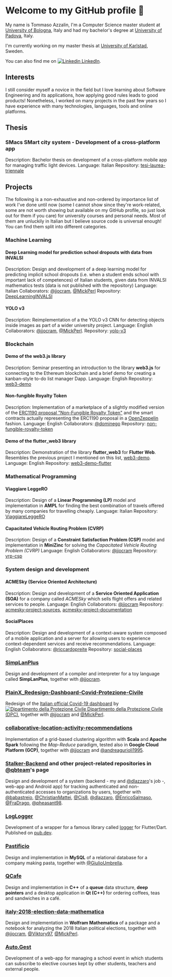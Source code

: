 # Welcome to my GitHub profile 👋

My name is Tommaso Azzalin, I'm a Computer Science master student at [University of Bologna](https://www.unibo.it/en), Italy and had my bachelor's degree at [University of Padova](https://www.unipd.it/en/), Italy.

I'm currently working on my master thesis at [University of Karlstad](https://www.kau.se/en), Sweden.

You can also find me on [![Linkedin](https://i.stack.imgur.com/gVE0j.png) LinkedIn](https://www.linkedin.com/in/tommaso-azzalin/).

## Interests

I still consider myself a novice in the field but I love learning about Software Engineering and its applications, how applying good rules leads to good products! Nonetheless, I worked on many projects in the past few years so I have experience with many technologies, languages, tools and online platforms.

## Thesis

### SMacs SMart city system - Development of a cross-platform app
Description: Bachelor thesis on development of a cross-platform mobile app for managing traffic light devices.
Language: Italian
Repository: [tesi-laurea-triennale](https://github.com/TommasoAzz/tesi-laurea-triennale)


## Projects

The following is a non-exhaustive and non-ordered by importance list of work I've done until now (some I cannot show since they're work-related, some are not worth showing but available on my GitHub profile, so just look out for them if you care) for university courses and personal needs. Most of them are unluckily in Italian but I believe source code is universal enough!  
You can find them split into different categories.

### Machine Learning

#### Deep Learning model for prediction school dropouts with data from INVALSI
Description: Design and development of a deep learning model for predicting implicit school dropouts (i.e. when a student ends school with important lack of competences) of Italian students, given data from INVALSI mathematics tests (data is not published with the repository)
Language: Italian
Collaborators: [@jjocram](https://github.com/jjocram), [@MickPerl](https://github.com/MickPerl)
Repository: [DeepLearningINVALSI](https://github.com/TommasoAzz/DeepLearningINVALSI)

#### YOLO v3
Description: Reimplementation of a the YOLO v3 CNN for detecting objects inside images as part of a wider university project.
Language: English
Collaborators: [@jjocram](https://github.com/jjocram), [@MickPerl](https://github.com/MickPerl).
Repository: [yolo-v3](https://github.com/TommasoAzz/yolo-v3)

### Blockchain

#### Demo of the web3.js library
Description: Seminar presenting an introduction to the library **web3.js** for connecting to the Ethereum blockchain and a brief demo for creating a kanban-style to-do list manager Dapp.
Language: English
Repository: [web3-demo](https://github.com/TommasoAzz/web3-demo)

#### Non-fungible Royalty Token
Description: Implementation of a marketplace of a slightly modified version of the [ERC1190 proposal "Non-Fungible Royalty Token"](https://github.com/ethereum/EIPs/issues/1190) and the smart contracts actually representing the ERC1190 proposal in a [OpenZeppelin](https://openzeppelin.com/contracts/) fashion.
Language: English
Collaborators: [@dominego](https://github.com/dominego)
Repository: [non-fungible-royalty-token](https://github.com/TommasoAzz/non-fungible-royalty-token)

#### Demo of the flutter_web3 library
Description: Demonstration of the library **flutter_web3** for **Flutter Web**. Resembles the previous project I mentioned on this list, [web3-demo](https://github.com/TommasoAzz/web3-demo).
Language: English
Repository: [web3-demo-flutter](https://github.com/TommasoAzz/web3-demo-flutter)

### Mathematical Programming

#### Viaggiare LeggeRO
Description: Design of a **Linear Programming (LP)** model and implementation in **AMPL** for finding the best combination of travels offered by many companies for travelling cheaply.
Language: Italian
Repository: [ViaggiareLeggeRO](https://github.com/TommasoAzz/ViaggiareLeggeRO)

#### Capacitated Vehicle Routing Problem (CVRP)
Description: Design of a **Constraint Satisfaction Problem (CSP)** model and implementation in **MiniZinc** for solving the *Capacitated Vehicle Routing Problem (CVRP)*
Language: English
Collaborators: [@jjocram](https://github.com/jjocram)
Repository: [vrp-csp](https://github.com/TommasoAzz/vrp-csp)

### System design and development

#### ACMESky (Service Oriented Architecture)
Description: Design and development of a **Service Oriented Application (SOA)** for a company called *ACMESky* which sells flight offers and related services to people.
Language: English
Collaborators: [@jjocram](https://github.com/jjocram)
Repository: [acmesky-project-sources](https://github.com/TommasoAzz/acmesky-project-sources), [acmesky-project-documentation](https://github.com/TommasoAzz/acmesky-project-documentation)

#### SocialPlaces
Description: Design and development of a context-aware system composed of a mobile application and a server for allowing users to experience context-dependent services and receive recommendations.
Language: English
Collaborators: [@riccardopreite](https://github.com/riccardopreite)
Repository: [social-places](https://github.com/TommasoAzz/social-places)

### [SimpLanPlus](https://github.com/TommasoAzz/SimpLanPlus)
Design and development of a compiler and interpreter for a toy language called **SimpLanPlus**, together with [@jjocram](https://github.com/jjocram).

### [PlainX_Redesign-Dashboard-Covid-Protezione-Civile](https://github.com/TommasoAzz/PlainX_Redesign-Dashboard-Covid-Protezione-Civile)
Redesign of the [Italian official Covid-19 dashboard](https://opendatadpc.maps.arcgis.com/apps/opsdashboard/index.html#/b0c68bce2cce478eaac82fe38d4138b1) by [![Dipartimento della Protezione Civile](https://www.protezionecivile.gov.it/favicon-32x32.png) Dipartimento della Protezione Civile (DPC)](https://www.protezionecivile.gov.it/it/), together with [@jjocram](https://github.com/jjocram) and [@MickPerl](https://github.com/MickPerl).

### [collaborative-location-activity-recommendations](https://github.com/TommasoAzz/collaborative-location-activity-recommendations)
Implementation of a grid-based clustering algorithm with **Scala** and **Apache Spark** following the *Map-Reduce* paradigm, tested also in **Google Cloud Platform (GCP)**, together with [@jjocram](https://github.com/jjocram) and [@andreagurioli1995](https://github.com/andreagurioli1995).

### [Stalker-Backend](https://github.com/TommasoAzz/Stalker-Backend) and other project-related repositories in [@qbteam](https://github.com/qb-team)'s page
Design and development of a system (backend - my and [@dlazzaro](https://github.com/dlazzaro)'s job -, web-app and Android app) for tracking authenticated and non-authenticated accesses to organizations by users, together with [@babastreio](https://github.com/babastreio), [@ChristianMattei](https://github.com/ChristianMattei), [@Cis8](https://github.com/Cis8), [@dlazzaro](https://github.com/dlazzaro), [@EnricoSalmaso](https://github.com/EnricoSalmaso), [@FraDrago](https://github.com/FraDrago), [@pheasant98](https://github.com/pheasant98).

### [LogLogger](https://github.com/TommasoAzz/log_logger)
Development of a wrapper for a famous library called [logger](https://pub.dev/packages/logger) for Flutter/Dart. Published on [pub.dev](https://pub.dev/packages/log_logger).

### [Pastificio](https://github.com/TommasoAzz/Pastificio)
Design and implementation in **MySQL** of a relational database for a company making pasta, together with [@GiulioUmbrella](https://github.com/GiulioUmbrella).

### [QCafe](https://github.com/TommasoAzz/QCafe)
Design and implementation in **C++** of a **queue** data structure, **deep pointers** and a desktop application in **Qt (C++)** for ordering coffees, teas and sandwiches in a café.

### [italy-2018-election-data-mathematica](https://github.com/TommasoAzz/italy-2018-election-data-mathematica)
Design and implementation in **Wolfram Mathematica** of a package and a notebook for analyzing the 2018 Italian political elections, together with [@jjocram](https://github.com/jjocram), [@Viktory97](https://github.com/Viktory97), [@MickPerl](https://github.com/MickPerl).

### [Auto.Gest](https://github.com/TommasoAzz/Auto.Gest)
Development of a web-app for managing a school event in which students can subscribe to elective courses kept by other students, teachers and external people.
